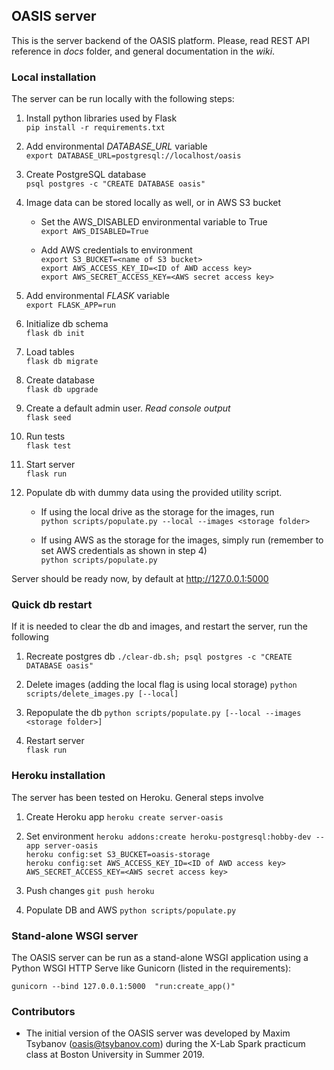 ## OASIS server

This is the server backend of the OASIS platform. Please, read REST API reference in _docs_ folder, and general documentation in the _wiki_.

### Local installation

The server can be run locally with the following steps:

1. Install python libraries used by Flask <br>
`pip install -r requirements.txt`

2. Add environmental _DATABASE_URL_ variable <br>
`export DATABASE_URL=postgresql://localhost/oasis`

3. Create PostgreSQL database <br>
`psql postgres -c "CREATE DATABASE oasis"`

4. Image data can be stored locally as well, or in AWS S3 bucket <br>

    - Set the AWS_DISABLED environmental variable to True <br>
    `export AWS_DISABLED=True` <br>

    - Add AWS credentials to environment <br>
    `export S3_BUCKET=<name of S3 bucket>` <br>
    `export AWS_ACCESS_KEY_ID=<ID of AWD access key>` <br>
    `export AWS_SECRET_ACCESS_KEY=<AWS secret access key>`

5. Add environmental _FLASK_ variable <br>
`export FLASK_APP=run`

6. Initialize db schema <br>
`flask db init`

7. Load tables <br>
`flask db migrate` 

8. Create database <br>
`flask db upgrade`

9. Create a default admin user. _Read console output_ <br>
`flask seed`

10. Run tests <br>
`flask test`

11. Start server <br>
`flask run`

12. Populate db with dummy data using the provided utility script. <br>

    - If using the local drive as the storage for the images, run <br>
    `python scripts/populate.py --local --images <storage folder>` <br>

    - If using AWS as the storage for the images, simply run (remember to set AWS credentials as shown in step 4) <br>
    `python scripts/populate.py` <br>

Server should be ready now, by default at http://127.0.0.1:5000

### Quick db restart

If it is needed to clear the db and images, and restart the server, run the following

1. Recreate postgres db
`./clear-db.sh; psql postgres -c "CREATE DATABASE oasis"` <br>

2. Delete images (adding the local flag is using local storage)
`python scripts/delete_images.py [--local]` <br>

3. Repopulate the db
`python scripts/populate.py [--local --images <storage folder>]` <br>

4. Restart server <br>
`flask run`

### Heroku installation

The server has been tested on Heroku. General steps involve

1. Create Heroku app
`heroku create server-oasis` <br>

2. Set environment
`heroku addons:create heroku-postgresql:hobby-dev --app server-oasis` <br>
`heroku config:set S3_BUCKET=oasis-storage` <br>
`heroku config:set AWS_ACCESS_KEY_ID=<ID of AWD access key> AWS_SECRET_ACCESS_KEY=<AWS secret access key>` <br>

3. Push changes
`git push heroku` <br>

4. Populate DB and AWS
`python scripts/populate.py` <br>

### Stand-alone WSGI server

The OASIS server can be run as a stand-alone WSGI application using a Python WSGI HTTP Serve like Gunicorn (listed in the requirements):

`gunicorn --bind 127.0.0.1:5000  "run:create_app()"`

### Contributors

* The initial version of the OASIS server was developed by Maxim Tsybanov (oasis@tsybanov.com) during the X-Lab Spark practicum class at Boston University in Summer 2019.
